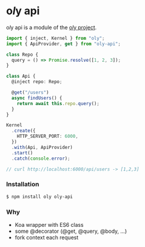 # o*l*y api

o*l*y api is a module of the [o*l*y project](https://nolyme.github.io/oly).

```ts
import { inject, Kernel } from "oly";
import { ApiProvider, get } from "oly-api";

class Repo {
  query = () => Promise.resolve([1, 2, 3]);
}

class Api {
  @inject repo: Repo;

  @get("/users")
  async findUsers() {
    return await this.repo.query();
  }
}

Kernel
  .create({
    HTTP_SERVER_PORT: 6000,
  })
  .with(Api, ApiProvider)
  .start()
  .catch(console.error);

// curl http://localhost:6000/api/users -> [1,2,3]
```

### Installation

```bash
$ npm install oly oly-api
```

### Why

- Koa wrapper with ES6 class
- some @decorator (@get, @query, @body, ...)
- fork context each request

